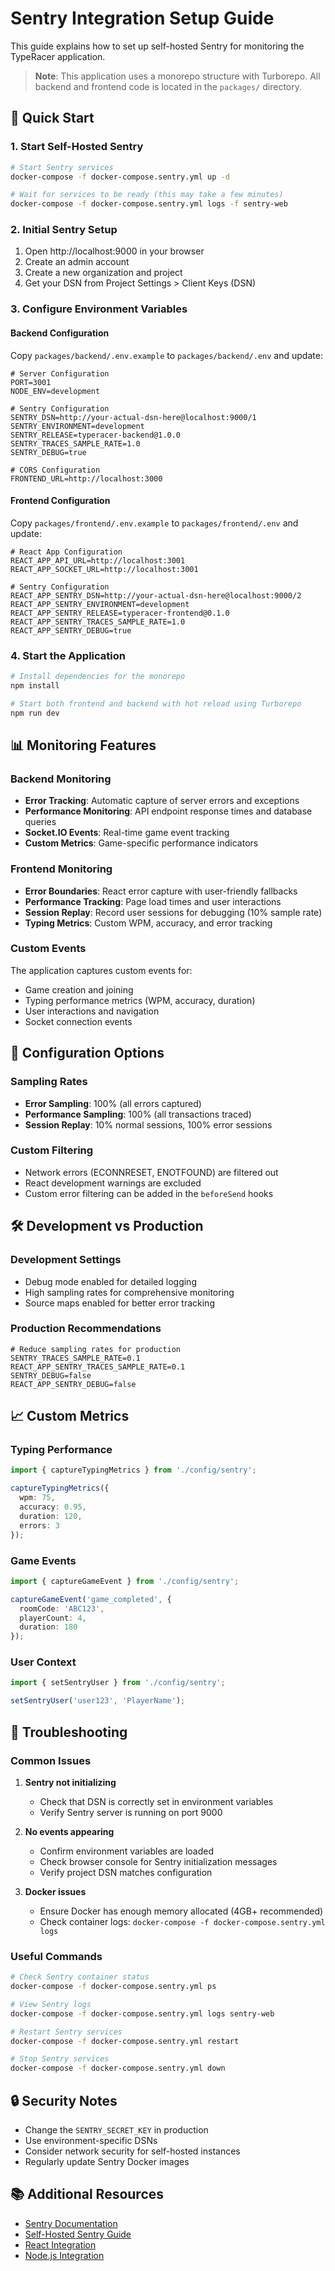 # Sentry Integration Setup Guide

This guide explains how to set up self-hosted Sentry for monitoring the TypeRacer application.

> **Note**: This application uses a monorepo structure with Turborepo. All backend and frontend code is located in the `packages/` directory.

## 🚀 Quick Start

### 1. Start Self-Hosted Sentry

```bash
# Start Sentry services
docker-compose -f docker-compose.sentry.yml up -d

# Wait for services to be ready (this may take a few minutes)
docker-compose -f docker-compose.sentry.yml logs -f sentry-web
```

### 2. Initial Sentry Setup

1. Open http://localhost:9000 in your browser
2. Create an admin account
3. Create a new organization and project
4. Get your DSN from Project Settings > Client Keys (DSN)

### 3. Configure Environment Variables

#### Backend Configuration
Copy `packages/backend/.env.example` to `packages/backend/.env` and update:

```env
# Server Configuration
PORT=3001
NODE_ENV=development

# Sentry Configuration
SENTRY_DSN=http://your-actual-dsn-here@localhost:9000/1
SENTRY_ENVIRONMENT=development
SENTRY_RELEASE=typeracer-backend@1.0.0
SENTRY_TRACES_SAMPLE_RATE=1.0
SENTRY_DEBUG=true

# CORS Configuration
FRONTEND_URL=http://localhost:3000
```

#### Frontend Configuration
Copy `packages/frontend/.env.example` to `packages/frontend/.env` and update:

```env
# React App Configuration
REACT_APP_API_URL=http://localhost:3001
REACT_APP_SOCKET_URL=http://localhost:3001

# Sentry Configuration
REACT_APP_SENTRY_DSN=http://your-actual-dsn-here@localhost:9000/2
REACT_APP_SENTRY_ENVIRONMENT=development
REACT_APP_SENTRY_RELEASE=typeracer-frontend@0.1.0
REACT_APP_SENTRY_TRACES_SAMPLE_RATE=1.0
REACT_APP_SENTRY_DEBUG=true
```

### 4. Start the Application

```bash
# Install dependencies for the monorepo
npm install

# Start both frontend and backend with hot reload using Turborepo
npm run dev
```

## 📊 Monitoring Features

### Backend Monitoring
- **Error Tracking**: Automatic capture of server errors and exceptions
- **Performance Monitoring**: API endpoint response times and database queries
- **Socket.IO Events**: Real-time game event tracking
- **Custom Metrics**: Game-specific performance indicators

### Frontend Monitoring
- **Error Boundaries**: React error capture with user-friendly fallbacks
- **Performance Tracking**: Page load times and user interactions
- **Session Replay**: Record user sessions for debugging (10% sample rate)
- **Typing Metrics**: Custom WPM, accuracy, and error tracking

### Custom Events
The application captures custom events for:
- Game creation and joining
- Typing performance metrics (WPM, accuracy, duration)
- User interactions and navigation
- Socket connection events

## 🔧 Configuration Options

### Sampling Rates
- **Error Sampling**: 100% (all errors captured)
- **Performance Sampling**: 100% (all transactions traced)
- **Session Replay**: 10% normal sessions, 100% error sessions

### Custom Filtering
- Network errors (ECONNRESET, ENOTFOUND) are filtered out
- React development warnings are excluded
- Custom error filtering can be added in the `beforeSend` hooks

## 🛠️ Development vs Production

### Development Settings
- Debug mode enabled for detailed logging
- High sampling rates for comprehensive monitoring
- Source maps enabled for better error tracking

### Production Recommendations
```env
# Reduce sampling rates for production
SENTRY_TRACES_SAMPLE_RATE=0.1
REACT_APP_SENTRY_TRACES_SAMPLE_RATE=0.1
SENTRY_DEBUG=false
REACT_APP_SENTRY_DEBUG=false
```

## 📈 Custom Metrics

### Typing Performance
```typescript
import { captureTypingMetrics } from './config/sentry';

captureTypingMetrics({
  wpm: 75,
  accuracy: 0.95,
  duration: 120,
  errors: 3
});
```

### Game Events
```typescript
import { captureGameEvent } from './config/sentry';

captureGameEvent('game_completed', {
  roomCode: 'ABC123',
  playerCount: 4,
  duration: 180
});
```

### User Context
```typescript
import { setSentryUser } from './config/sentry';

setSentryUser('user123', 'PlayerName');
```

## 🐛 Troubleshooting

### Common Issues

1. **Sentry not initializing**
   - Check that DSN is correctly set in environment variables
   - Verify Sentry server is running on port 9000

2. **No events appearing**
   - Confirm environment variables are loaded
   - Check browser console for Sentry initialization messages
   - Verify project DSN matches configuration

3. **Docker issues**
   - Ensure Docker has enough memory allocated (4GB+ recommended)
   - Check container logs: `docker-compose -f docker-compose.sentry.yml logs`

### Useful Commands

```bash
# Check Sentry container status
docker-compose -f docker-compose.sentry.yml ps

# View Sentry logs
docker-compose -f docker-compose.sentry.yml logs sentry-web

# Restart Sentry services
docker-compose -f docker-compose.sentry.yml restart

# Stop Sentry services
docker-compose -f docker-compose.sentry.yml down
```

## 🔒 Security Notes

- Change the `SENTRY_SECRET_KEY` in production
- Use environment-specific DSNs
- Consider network security for self-hosted instances
- Regularly update Sentry Docker images

## 📚 Additional Resources

- [Sentry Documentation](https://docs.sentry.io/)
- [Self-Hosted Sentry Guide](https://develop.sentry.dev/self-hosted/)
- [React Integration](https://docs.sentry.io/platforms/javascript/guides/react/)
- [Node.js Integration](https://docs.sentry.io/platforms/node/)
